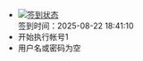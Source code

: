 - [![签到状态](https://github.com/womade/Cloud189-Actions/actions/workflows/main.yml/badge.svg?branch=main)](https://github.com/womade/Cloud189-Actions/actions/workflows/main.yml) <br> 签到时间：2025-08-22 18:41:10
- 开始执行帐号1
- 用户名或密码为空
